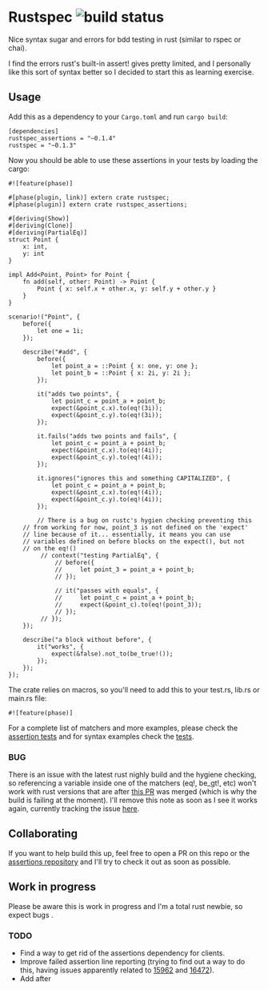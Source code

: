 # Rustspec ![build status](https://travis-ci.org/uorbe001/rustspec.svg?branch=master)

Nice syntax sugar and errors for bdd testing in rust (similar to rspec or chai).

I find the errors rust's built-in assert! gives pretty limited, and I personally like this sort of syntax better so I decided to start this as learning exercise.

## Usage

Add this as a dependency to your `Cargo.toml` and run `cargo build`:

```
[dependencies]
rustspec_assertions = "~0.1.4"
rustspec = "~0.1.3"
```

Now you should be able to use these assertions in your tests by loading the cargo:

```
#![feature(phase)]

#[phase(plugin, link)] extern crate rustspec;
#[phase(plugin)] extern crate rustspec_assertions;

#[deriving(Show)]
#[deriving(Clone)]
#[deriving(PartialEq)]
struct Point {
    x: int,
    y: int
}

impl Add<Point, Point> for Point {
    fn add(self, other: Point) -> Point {
        Point { x: self.x + other.x, y: self.y + other.y }
    }
}

scenario!("Point", {
    before({
        let one = 1i;
    });

    describe("#add", {
        before({
            let point_a = ::Point { x: one, y: one };
            let point_b = ::Point { x: 2i, y: 2i };
        });

        it("adds two points", {
            let point_c = point_a + point_b;
            expect(&point_c.x).to(eq!(3i));
            expect(&point_c.y).to(eq!(3i));
        });

        it.fails("adds two points and fails", {
            let point_c = point_a + point_b;
            expect(&point_c.x).to(eq!(4i));
            expect(&point_c.y).to(eq!(4i));
        });

        it.ignores("ignores this and something CAPITALIZED", {
            let point_c = point_a + point_b;
            expect(&point_c.x).to(eq!(4i));
            expect(&point_c.y).to(eq!(4i));
        });

        // There is a bug on rustc's hygien checking preventing this
	// from working for now, point_3 is not defined on the 'expect'
	// line because of it... essentially, it means you can use
	// variables defined on before blocks on the expect(), but not
	// on the eq!()
         // context("testing PartialEq", {
             // before({
             //     let point_3 = point_a + point_b;
             // });

             // it("passes with equals", {
             //     let point_c = point_a + point_b;
             //     expect(&point_c).to(eq!(point_3));
             // });
         // });
    });

    describe("a block without before", {
        it("works", {
            expect(&false).not_to(be_true!());
        });
    });
});
```

The crate relies on macros, so you'll need to add this to your test.rs, lib.rs or main.rs file:

```
#![feature(phase)]
```

For a complete list of matchers and more examples, please check the [assertion tests](https://github.com/uorbe001/rustspec-assertions/tree/master/tests) and for syntax examples check the [tests](tests/).

### BUG

There is an issue with the latest rust nighly build and the hygiene checking, so referencing a variable inside one of the matchers (eq!, be_gt!, etc) won't work with rust versions that are after [this PR](https://github.com/rust-lang/rust/pull/16477) was merged (which is why the build is failing at the moment). I'll remove this note as soon as I see it works again, currently tracking the issue [here](https://github.com/rust-lang/rust/issues/8063).

## Collaborating

If you want to help build this up, feel free to open a PR on this repo or the [assertions repository](https://github.com/uorbe001/rustspec-assertions) and I'll try to check it out as soon as possible.

## Work in progress

Please be aware this is work in progress and I'm a total rust newbie, so expect bugs .

### TODO

* Find a way to get rid of the assertions dependency for clients.
* Improve failed assertion line reporting (trying to find out a way to do this, having issues apparently related to [15962](https://github.com/rust-lang/rust/issues/15962) and [16472](https://github.com/rust-lang/rust/issues/16472)).
* Add after

